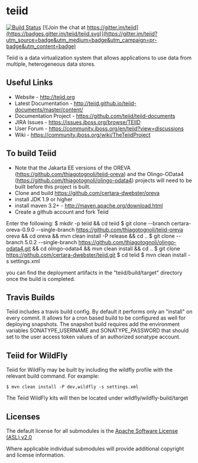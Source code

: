 teiid
=====

[![Build Status](https://api.travis-ci.com/teiid/teiid.svg?branch=master)](https://travis-ci.org/teiid/teiid)
[![Join the chat at https://gitter.im/teiid](https://badges.gitter.im/teiid/teiid.svg)](https://gitter.im/teiid?utm_source=badge&utm_medium=badge&utm_campaign=pr-badge&utm_content=badge)

Teiid is a data virtualization system that allows applications to use data from multiple, heterogeneous data stores.

## Useful Links
- Website - http://teiid.org
- Latest Documentation - http://teiid.github.io/teiid-documents/master/content/
- Documentation Project - https://github.com/teiid/teiid-documents
- JIRA Issues -  https://issues.jboss.org/browse/TEIID
- User Forum - https://community.jboss.org/en/teiid?view=discussions
- Wiki - https://community.jboss.org/wiki/TheTeiidProject

## To build Teiid
- Note that the Jakarta EE versions of the OREVA (https://github.com/thiagotognoli/teiid-oreva) and the Olingo-OData4 (https://github.com/thiagotognoli/olingo-odata4) projects will need to be built before this project is built.
- Clone and build https://github.com/certara-dwebster/oreva
- install JDK 1.9 or higher
- install maven 3.2+ - http://maven.apache.org/download.html
- Create a github account and fork Teiid

Enter the following:
	$ mkdir -p teiid && cd teiid
	$ git clone --branch certara-oreva-0.9.0 --single-branch https://github.com/thiagotognoli/teiid-oreva oreva && cd oreva && mvn clean install -P release && cd ..
	$ git clone --branch 5.0.2 --single-branch https://github.com/thiagotognoli/olingo-odata4.git && cd olingo-odata4 && mvn clean install && cd ..
	$ git clone https://github.com/certara-dwebster/teiid.git
	$ cd teiid
	$ mvn clean install -s settings.xml

you can find the deployment artifacts in the "teiid/build/target" directory once the build is completed.



## Travis Builds

Teiid includes a travis build config.  By default it performs only an "install" on every commit.  It allows for a
cron based build to be configured as well for deploying snapshots.  The snapshot build requires add the environment
variables SONATYPE_USERNAME and SONATYPE_PASSWORD that should set to the user access token values of an
authorized sonatype account.

## Teiid for WildFly

Teiid for WildFly may be built by including the wildfly profile with the relevant build command.  For example:

    $ mvn clean install -P dev,wildfly -s settings.xml
    
The Teiid WildFly kits will then be located under wildfly/wildfly-build/target

Licenses
-------

The default license for all submodules is the [Apache Software License (ASL) v2.0][1]

Where applicable individual submodules will provide additional copyright and license information.

[1]: view-source:https://www.apache.org/licenses/LICENSE-2.0
